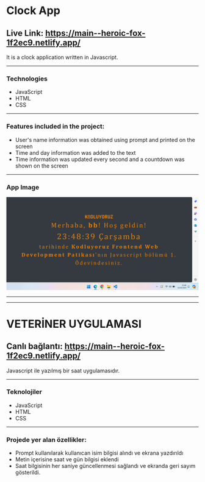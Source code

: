 # Clock App
## Live Link: https://main--heroic-fox-1f2ec9.netlify.app/
It is a clock application written in Javascript.

---
### Technologies
- JavaScript
- HTML
- CSS
---
### Features included in the project:
- User's name information was obtained using prompt and printed on the screen
- Time and day information was added to the text
- Time information was updated every second and a countdown was shown on the screen
---
### App Image
![alt text](screenshot.png)

---
---

# VETERİNER UYGULAMASI
## Canlı bağlantı: https://main--heroic-fox-1f2ec9.netlify.app/
Javascript ile yazılmış bir saat uygulamasıdır.

---
### Teknolojiler
- JavaScript
- HTML
- CSS
---

### Projede yer alan özellikler:
- Prompt kullanılarak kullanıcan isim bilgisi alındı ve ekrana yazdırıldı
- Metin içerisine saat ve gün bilgisi eklendi
- Saat bilgisinin her saniye güncellenmesi sağlandı ve ekranda geri sayım gösterildi.
